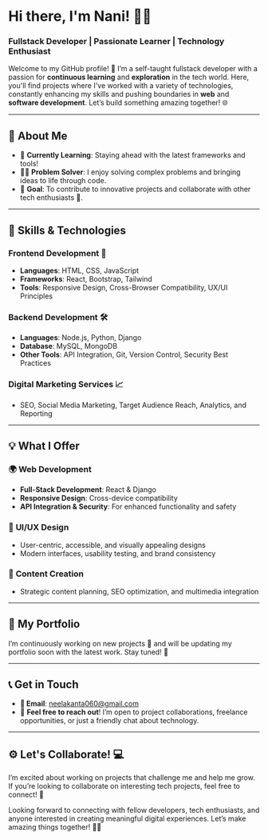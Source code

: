 # Hi there, I'm Nani! 👋✨  
### Fullstack Developer | Passionate Learner | Technology Enthusiast  

Welcome to my GitHub profile! 🚀 I’m a self-taught fullstack developer with a passion for **continuous learning** and **exploration** in the tech world. Here, you'll find projects where I've worked with a variety of technologies, constantly enhancing my skills and pushing boundaries in **web** and **software development**. Let’s build something amazing together! 🌐  

---

## 🚀 About Me
- 🌱 **Currently Learning**: Staying ahead with the latest frameworks and tools!
- 👨‍💻 **Problem Solver**: I enjoy solving complex problems and bringing ideas to life through code.
- 🎯 **Goal**: To contribute to innovative projects and collaborate with other tech enthusiasts 🤝.

---

## 💼 Skills & Technologies

### **Frontend Development** 🎨
- **Languages**: HTML, CSS, JavaScript
- **Frameworks**: React, Bootstrap, Tailwind
- **Tools**: Responsive Design, Cross-Browser Compatibility, UX/UI Principles

### **Backend Development** 🛠️
- **Languages**: Node.js, Python, Django
- **Database**: MySQL, MongoDB
- **Other Tools**: API Integration, Git, Version Control, Security Best Practices

### **Digital Marketing Services** 📈
- SEO, Social Media Marketing, Target Audience Reach, Analytics, and Reporting

---

## 💡 What I Offer

### 🌍 **Web Development**
- **Full-Stack Development**: React & Django  
- **Responsive Design**: Cross-device compatibility  
- **API Integration & Security**: For enhanced functionality and safety  

### 🎨 **UI/UX Design**
- User-centric, accessible, and visually appealing designs  
- Modern interfaces, usability testing, and brand consistency  

### 📝 **Content Creation**
- Strategic content planning, SEO optimization, and multimedia integration

---

## 📂 My Portfolio
I’m continuously working on new projects 🌟 and will be updating my portfolio soon with the latest work. Stay tuned! 👀

---

## 📞 Get in Touch

- **📧 Email**: [neelakanta060@gmail.com](mailto:neelakanta060@gmail.com)
- 💬 **Feel free to reach out**! I’m open to project collaborations, freelance opportunities, or just a friendly chat about technology.

---

## ⚙️ Let's Collaborate! 💻

I’m excited about working on projects that challenge me and help me grow. If you’re looking to collaborate on interesting tech projects, feel free to connect! 🤝

Looking forward to connecting with fellow developers, tech enthusiasts, and anyone interested in creating meaningful digital experiences. Let’s make amazing things together! 🌟✨
